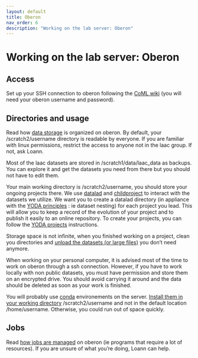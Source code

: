 ```yaml
---
layout: default
title: Oberon
nav_order: 6
description: "Working on the lab server: Oberon"
---
```


# Working on the lab server: Oberon

## Access

Set up your SSH connection to oberon following the [CoML wiki](https://wiki.cognitive-ml.fr/servers/ssh.html) (you will need your oberon username and password).

## Directories and usage

Read how [data storage](https://wiki.cognitive-ml.fr/cluster/architecture.html#data-storage) is organized on oberon. By default, your /scratch2/username directory is readable by everyone. If you are familiar with linux permissions, restrict the access to anyone not in the laac group. If not, ask Loann.

Most of the laac datasets are stored in /scratch1/data/laac_data as backups. You can explore it and get the datasets you need from there but you should not have to edit them.

Your main working directory is /scratch2/username, you should store your ongoing projects there. We use [datalad](https://handbook.datalad.org/) and [childproject](https://childproject.readthedocs.io/en/latest/introduction.html) to interact with the datasets we utilize. We want you to create a datalad directory (in appliance with the [YODA principles](http://handbook.datalad.org/en/latest/basics/101-127-yoda.html) : ie dataset nesting) for each project you lead. This will allow you to keep a record of the evolution of your project and to publish it easily to an online repository. To create your projects, you can follow the [YODA projects](./yoda-projects) instructions.

Storage space is not infinite, when you finished working on a project, clean you directories and [unload the datasets (or large files)](http://docs.datalad.org/en/latest/generated/man/datalad-drop.html) you don’t need anymore.

When working on your personal computer, it is advised most of the time to work on oberon through a ssh connection. However, if you have to work locally with non public datasets, you must have permission and store them on an encrypted drive. You should avoid carrying it around and the data should be deleted as soon as your work is finished.

You will probably use [conda](https://docs.conda.io/en/latest/) environements on the server. [Install them in your working directory](https://docs.conda.io/projects/conda/en/latest/user-guide/tasks/manage-environments.html#specifying-a-location-for-an-environment) /scratch2/username and not in the default location /home/username. Otherwise, you could run out of space quickly.

## Jobs

Read [how jobs are managed](https://wiki.cognitive-ml.fr/cluster/launching_jobs.html) on oberon (ie programs that require a lot of resources). If you are unsure of what you’re doing, Loann can help.